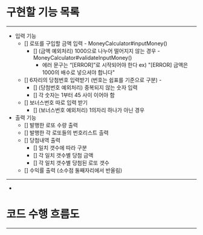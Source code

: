 # 구현할 기능 목록

------------------


* 입력 기능
  * [] 로또를 구입할 금액 입력 - MoneyCalculator#inputMoney()
    * [] (금액 예외처리) 1000으로 나누어 떨어지지 않는 경우 - MoneyCalculator#validateInputMoney()
      * 에러 문구는 “[ERROR]”로 시작되어야 한다 ex) "[ERROR] 금액은 1000의 배수로 넣으셔야 합니다"
  * [] 6자리의 당첨번호 입력받기 (번호는 쉽표를 기준으로 구분) - 
    * [] (당첨번호 예외처리) 중복되지 않는 숫자 입력
    * [] 각 숫자는 1부터 45 사이 이어야 함
  * [] 보너스번호 따로 입력 받기
    * [] (보너스번호 예외처리) 1의자리 하나가 아닌 경우
* 출력 기능
  * [] 발행한 로또 수량 출력
  * [] 발행한 각 로또들의 번호리스트 출력
  * [] 당첨내역 출력
    * [] 일치 갯수에 따라 구분
    * [] 각 일치 갯수별 당첨 금액
    * [] 각 일치 갯수별 당첨된 로또 갯수
  * [] 수익률 출력 (소수점 둘째자리에서 반올림)

---------------------------------------------------
-
# 코드 수행 흐름도

--------



